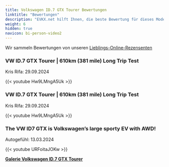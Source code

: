 ```yaml
---
title: Volkswagen ID.7 GTX Tourer Bewertungen
linktitle: "Bewertungen"
description: "EVKX.net hilft Ihnen, die beste Bewertung für dieses Modell zu finden."
weight: 6
hidden: true
navicon: bi-person-video2
---
```

Wir sammeln Bewertungen von unseren [Lieblings-Online-Rezensenten](../../../../../guides/evreviewers/)

<div class="container text-center shadow p-2 pe-4 mb-5 bg-body-tertiary rounded border">
<h3>VW ID.7 GTX Tourer | 610km (381 mile) Long Trip Test</h3>
<p>Kris Rifa: 29.09.2024</p>

{{< youtube Hw9LMngA5Uk >}}

</div>
<div class="container text-center shadow p-2 pe-4 mb-5 bg-body-tertiary rounded border">
<h3>VW ID.7 GTX Tourer | 610km (381 mile) Long Trip Test</h3>
<p>Kris Rifa: 29.09.2024</p>

{{< youtube Hw9LMngA5Uk >}}

</div>
<div class="container text-center shadow p-2 pe-4 mb-5 bg-body-tertiary rounded border">
<h3>The VW ID7 GTX is Volkswagen’s large sporty EV with AWD!</h3>
<p>Autogefühl: 13.03.2024</p>

{{< youtube URFoitaJOKw >}}

</div>
<div class="mt-3 mb-3">
<a href="../gallery/" class="text-decoration-none text-black">
<strong><i class="bi-arrow-left"></i>Galerie  </strong>
</a>
<a href="../" class="text-decoration-none text-black float-end">
<strong>Volkswagen ID.7 GTX Tourer <i class="bi-arrow-right"></i></strong>
</a>
</div>

